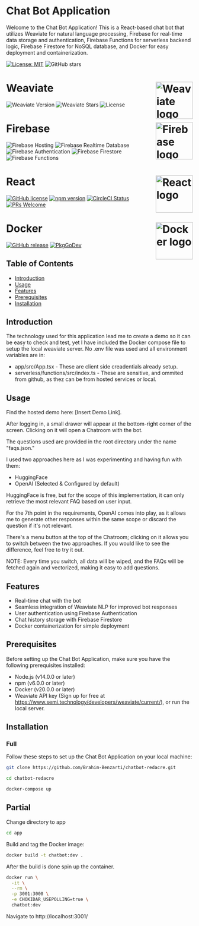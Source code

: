 # Chat Bot Application

Welcome to the Chat Bot Application! This is a React-based chat bot that utilizes Weaviate for natural language processing, Firebase for real-time data storage and authentication, Firebase Functions for serverless backend logic, Firebase Firestore for NoSQL database, and Docker for easy deployment and containerization.


[![License: MIT](https://img.shields.io/badge/License-MIT-blue.svg)](https://opensource.org/licenses/MIT)
![GitHub stars](https://img.shields.io/github/stars/yourusername/chat-bot-application?style=social)

<h1>Weaviate <img alt='Weaviate logo' src='https://weaviate.io/img/site/weaviate-logo-light.png' width='100' align='right' /></h1>

![Weaviate Version](https://img.shields.io/github/release/semi-technologies/weaviate.svg)
![Weaviate Stars](https://img.shields.io/github/stars/semi-technologies/weaviate.svg)
![License](https://img.shields.io/badge/License-Apache%202.0-blue.svg)


<h1>Firebase <img alt='Firebase logo' src='https://avatars.githubusercontent.com/u/1335026' width='100' align='right' /></h1>

![Firebase Hosting](https://img.shields.io/badge/Firebase-Hosting-orange)
![Firebase Realtime Database](https://img.shields.io/badge/Firebase-Realtime%20Database-orange)
![Firebase Authentication](https://img.shields.io/badge/Firebase-Authentication-orange)
![Firebase Firestore](https://img.shields.io/badge/Firebase-Firestore-orange)
![Firebase Functions](https://img.shields.io/badge/Firebase-Functions-orange)


<h1>React <img alt='React logo' src='https://th.bing.com/th/id/R.f81a6f373c244b1f70f4b7402b5ab372?rik=rbXh4ieLuKt%2bmA&riu=http%3a%2f%2flogos-download.com%2fwp-content%2fuploads%2f2016%2f09%2fReact_logo_logotype_emblem.png&ehk=QhGOkKcUKCU7FBQgHOajOiJqJBACUTD2Ni6LsfqzCEA%3d&risl=&pid=ImgRaw&r=0' width='100' align='right' /></h1>

[![GitHub license](https://img.shields.io/badge/license-MIT-blue.svg)](https://github.com/facebook/react/blob/main/LICENSE) [![npm version](https://img.shields.io/npm/v/react.svg?style=flat)](https://www.npmjs.com/package/react) [![CircleCI Status](https://circleci.com/gh/facebook/react.svg?style=shield)](https://circleci.com/gh/facebook/react) [![PRs Welcome](https://img.shields.io/badge/PRs-welcome-brightgreen.svg)](https://reactjs.org/docs/how-to-contribute.html#your-first-pull-request)



<h1>Docker <img alt='Docker logo' src='https://iconape.com/wp-content/files/fr/370801/svg/docker-icon-logo-icon-png-svg.png' width='100' align='right' /></h1>

[![GitHub release](https://img.shields.io/github/release/docker/compose.svg?style=flat-square)](https://github.com/docker/compose/releases/latest)
[![PkgGoDev](https://img.shields.io/badge/go.dev-docs-007d9c?style=flat-square&logo=go&logoColor=white)](https://pkg.go.dev/github.com/docker/compose/v2)


## Table of Contents

- [Introduction](#introduction)
- [Usage](#usage)
- [Features](#features)
- [Prerequisites](#prerequisites)
- [Installation](#installation)


## Introduction

The technology used for this application lead me to create a demo so it can be easy to check and test, yet I have included the Docker compose file to setup the local weaviate server.
No .env file was used and all environment variables are in:

- app/src/App.tsx - These are client side creadentials already setup.
- serverless/functions/src/index.ts - These are sensitive, and ommited from github, as thez can be from hosted services or local.

## Usage

Find the hosted demo here: [Insert Demo Link].

After logging in, a small drawer will appear at the bottom-right corner of the screen. Clicking on it will open a Chatroom with the bot.

The questions used are provided in the root directory under the name "faqs.json."

I used two approaches here as I was experimenting and having fun with them:

- HuggingFace
- OpenAI (Selected & Configured by default)

HuggingFace is free, but for the scope of this implementation, it can only retrieve the most relevant FAQ based on user input.

For the 7th point in the requirements, OpenAI comes into play, as it allows me to generate other responses within the same scope or discard the question if it's not relevant.

There's a menu button at the top of the Chatroom; clicking on it allows you to switch between the two approaches. If you would like to see the difference, feel free to try it out.

NOTE: Every time you switch, all data will be wiped, and the FAQs will be fetched again and vectorized, making it easy to add questions.

## Features

- Real-time chat with the bot
- Seamless integration of Weaviate NLP for improved bot responses
- User authentication using Firebase Authentication
- Chat history storage with Firebase Firestore
- Docker containerization for simple deployment

## Prerequisites

Before setting up the Chat Bot Application, make sure you have the following prerequisites installed:

- Node.js (v14.0.0 or later)
- npm (v6.0.0 or later)
- Docker (v20.0.0 or later)
- Weaviate API key (Sign up for free at https://www.semi.technology/developers/weaviate/current/), or run the local server.

## Installation

### Full

Follow these steps to set up the Chat Bot Application on your local machine:

```bash
git clone https://github.com/Brahim-Benzarti/chatbot-redacre.git

cd chatbot-redacre

docker-compose up
```

## Partial

Change directory to app

```bash
cd app
```

Build and tag the Docker image:

```bash
docker build -t chatbot:dev .
```

After the build is done spin up the container.

```bash
docker run \
  -it \
  --rm \
  -p 3001:3000 \
  -e CHOKIDAR_USEPOLLING=true \
  chatbot:dev
```

Navigate to http://localhost:3001/